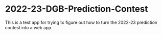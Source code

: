 # 2022-23-DGB-Prediction-Contest

This is a test app for trying to figure out how to turn the 2022-23 prediction contest into a web app